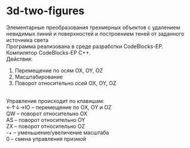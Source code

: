 # 3d-two-figures
Элементарные преобразования трехмерных объектов с удалением невидимых линий и поверхностей и построением теней от заданного источника света </br>
Программа реализована в среде разработки CodeBlocks-EP. Компилятор CodeBlocks-EP C++.</br>
Действия:</br>
1. Перемещение по осям OX, OY, OZ</br>
2. Масштабирование</br>
3. Поворот относительно осей OX, OY, OZ</br>
</br>
Управление происходит по клавишам:</br>
←↑↓→IO – перемещение по OX, OY и OZ</br>
QW – поворот относительно OX</br>
AS – поворот относительно OY</br>
ZX – поворот относительно OZ</br>
-+ – уменьшение/увеличение масштаба</br>
0 – смена управления призмой</br>
